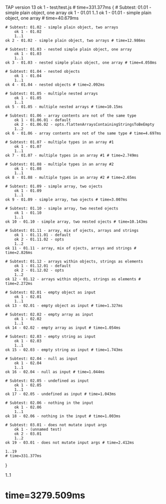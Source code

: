 TAP version 13
ok 1 - test/test.js # time=331.377ms {
    # Subtest: 01.01 - simple plain object, one array
        ok 1 - 01.01
        1..1
    ok 1 - 01.01 - simple plain object, one array # time=40.679ms
    
    # Subtest: 01.02 - simple plain object, two arrays
        ok 1 - 01.02
        1..1
    ok 2 - 01.02 - simple plain object, two arrays # time=12.986ms
    
    # Subtest: 01.03 - nested simple plain object, one array
        ok 1 - 01.03
        1..1
    ok 3 - 01.03 - nested simple plain object, one array # time=4.058ms
    
    # Subtest: 01.04 - nested objects
        ok 1 - 01.04
        1..1
    ok 4 - 01.04 - nested objects # time=2.092ms
    
    # Subtest: 01.05 - multiple nested arrays
        ok 1 - 01.05
        1..1
    ok 5 - 01.05 - multiple nested arrays # time=10.15ms
    
    # Subtest: 01.06 - array contents are not of the same type
        ok 1 - 01.06.01 - default
        ok 2 - 01.06.02 - opts.flattenArraysContainingStringsToBeEmpty
        1..2
    ok 6 - 01.06 - array contents are not of the same type # time=4.697ms
    
    # Subtest: 01.07 - multiple types in an array #1
        ok 1 - 01.07
        1..1
    ok 7 - 01.07 - multiple types in an array #1 # time=2.749ms
    
    # Subtest: 01.08 - multiple types in an array #2
        ok 1 - 01.08
        1..1
    ok 8 - 01.08 - multiple types in an array #2 # time=2.65ms
    
    # Subtest: 01.09 - simple array, two ojects
        ok 1 - 01.09
        1..1
    ok 9 - 01.09 - simple array, two ojects # time=3.007ms
    
    # Subtest: 01.10 - simple array, two nested ojects
        ok 1 - 01.10
        1..1
    ok 10 - 01.10 - simple array, two nested ojects # time=10.143ms
    
    # Subtest: 01.11 - array, mix of ojects, arrays and strings
        ok 1 - 01.11.01 - default
        ok 2 - 01.11.02 - opts
        1..2
    ok 11 - 01.11 - array, mix of ojects, arrays and strings # time=2.826ms
    
    # Subtest: 01.12 - arrays within objects, strings as elements
        ok 1 - 01.12.01 - default
        ok 2 - 01.12.02 - opts
        1..2
    ok 12 - 01.12 - arrays within objects, strings as elements # time=2.272ms
    
    # Subtest: 02.01 - empty object as input
        ok 1 - 02.01
        1..1
    ok 13 - 02.01 - empty object as input # time=1.327ms
    
    # Subtest: 02.02 - empty array as input
        ok 1 - 02.02
        1..1
    ok 14 - 02.02 - empty array as input # time=1.054ms
    
    # Subtest: 02.03 - empty string as input
        ok 1 - 02.03
        1..1
    ok 15 - 02.03 - empty string as input # time=1.743ms
    
    # Subtest: 02.04 - null as input
        ok 1 - 02.04
        1..1
    ok 16 - 02.04 - null as input # time=1.044ms
    
    # Subtest: 02.05 - undefined as input
        ok 1 - 02.05
        1..1
    ok 17 - 02.05 - undefined as input # time=1.043ms
    
    # Subtest: 02.06 - nothing in the input
        ok 1 - 02.06
        1..1
    ok 18 - 02.06 - nothing in the input # time=1.003ms
    
    # Subtest: 03.01 - does not mutate input args
        ok 1 - (unnamed test)
        ok 2 - 03.01
        1..2
    ok 19 - 03.01 - does not mutate input args # time=2.412ms
    
    1..19
    # time=331.377ms
}

1..1
# time=3279.509ms
